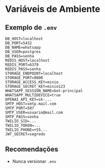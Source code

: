 # Variáveis de Ambiente

## Exemplo de `.env`
```env
DB_HOST=localhost
DB_PORT=5432
DB_NAME=whatsapp
DB_USER=postgres
DB_PASS=senha
REDIS_HOST=localhost
REDIS_PORT=6379
REDIS_PASS=senha
STORAGE_ENDPOINT=localhost
STORAGE_PORT=9000
STORAGE_ACCESS_KEY=minio
STORAGE_SECRET_KEY=minio123
WHATSAPP_SESSION_NAME=bot-principal
WHATSAPP_MULTIDEVICE=true
OPENAI_API_KEY=sk-...
SMTP_HOST=smtp.mail.com
SMTP_PORT=587
SMTP_USER=usuario@mail.com
SMTP_PASS=senha
TWILIO_SID=...
TWILIO_TOKEN=...
TWILIO_PHONE=+55...
JWT_SECRET=segredo
```

## Recomendações
- Nunca versionar `.env`
